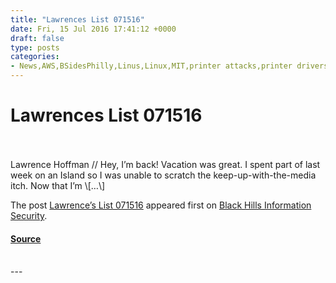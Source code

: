 ```yaml
---
title: "Lawrences List 071516"
date: Fri, 15 Jul 2016 17:41:12 +0000
draft: false
type: posts
categories: 
- News,AWS,BSidesPhilly,Linus,Linux,MIT,printer attacks,printer drivers,Riffle
---
```

# Lawrences List 071516

<br/>

<br/>
Lawrence Hoffman // Hey, I’m back! Vacation was great. I spent part of last week on an Island so I was unable to scratch the keep-up-with-the-media itch. Now that I’m \[…\]

The post [Lawrence’s List 071516](https://www.blackhillsinfosec.com/lawrences-list-071516/) appeared first on [Black Hills Information Security](https://www.blackhillsinfosec.com).

#### [Source](https://www.blackhillsinfosec.com/lawrences-list-071516/)

<br/>
---
